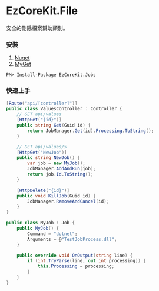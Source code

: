 ﻿# EzCoreKit.File
安全的刪除檔案幫助類別。

### 安裝
1. [Nuget](https://www.nuget.org/packages/EzCoreKit.Jobs)
2. [MyGet](https://www.myget.org/feed/xpy/package/nuget/EzCoreKit.Jobs)
```
PM> Install-Package EzCoreKit.Jobs
```

### 快速上手
```csharp
[Route("api/[controller]")]
public class ValuesController : Controller {
    // GET api/values
    [HttpGet("{id}")]
    public string Get(Guid id) {
        return JobManager.Get(id).Processing.ToString();
    }

    // GET api/values/5
    [HttpGet("NewJob")]
    public string NewJob() {
        var job = new MyJob();
        JobManager.AddAndRun(job);
        return job.Id.ToString();
    }

    [HttpDelete("{id}")]
    public void KillJob(Guid id) {
        JobManager.RemoveAndCancel(id);
    }
}

public class MyJob : Job {
    public MyJob() {
        Command = "dotnet";
        Arguments = @"TestJobProcess.dll";
    }

    public override void OnOutput(string line) {
        if (int.TryParse(line, out int processing)) {
            this.Processing = processing;
        }
    }
}
```